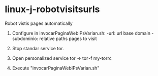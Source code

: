 # linux-j-robotvisitsurls
Robot vistis pages automatically

1) Configure in invocarPaginaWebIPsVarian.sh: 
  -url: url base domain
  -subdominio: relative paths pages to visit
  
2) Stop standar service tor.

3) Open personalized service tor -> tor -f my-torrc

4) Execute "invocarPaginaWebIPsVarian.sh"



